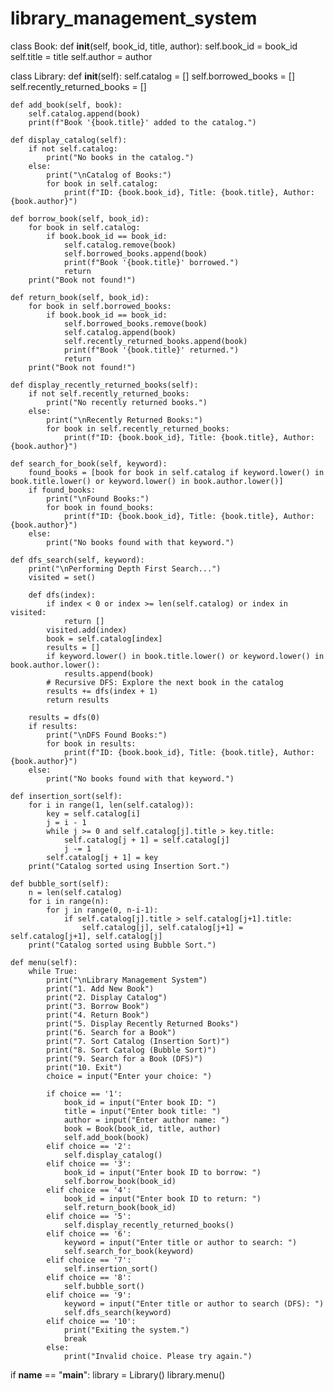 # library_management_system
class Book:
    def __init__(self, book_id, title, author):
        self.book_id = book_id
        self.title = title
        self.author = author

class Library:
    def __init__(self):
        self.catalog = []
        self.borrowed_books = []
        self.recently_returned_books = []

    def add_book(self, book):
        self.catalog.append(book)
        print(f"Book '{book.title}' added to the catalog.")

    def display_catalog(self):
        if not self.catalog:
            print("No books in the catalog.")
        else:
            print("\nCatalog of Books:")
            for book in self.catalog:
                print(f"ID: {book.book_id}, Title: {book.title}, Author: {book.author}")

    def borrow_book(self, book_id):
        for book in self.catalog:
            if book.book_id == book_id:
                self.catalog.remove(book)
                self.borrowed_books.append(book)
                print(f"Book '{book.title}' borrowed.")
                return
        print("Book not found!")

    def return_book(self, book_id):
        for book in self.borrowed_books:
            if book.book_id == book_id:
                self.borrowed_books.remove(book)
                self.catalog.append(book)
                self.recently_returned_books.append(book)
                print(f"Book '{book.title}' returned.")
                return
        print("Book not found!")

    def display_recently_returned_books(self):
        if not self.recently_returned_books:
            print("No recently returned books.")
        else:
            print("\nRecently Returned Books:")
            for book in self.recently_returned_books:
                print(f"ID: {book.book_id}, Title: {book.title}, Author: {book.author}")

    def search_for_book(self, keyword):
        found_books = [book for book in self.catalog if keyword.lower() in book.title.lower() or keyword.lower() in book.author.lower()]
        if found_books:
            print("\nFound Books:")
            for book in found_books:
                print(f"ID: {book.book_id}, Title: {book.title}, Author: {book.author}")
        else:
            print("No books found with that keyword.")

    def dfs_search(self, keyword):
        print("\nPerforming Depth First Search...")
        visited = set()

        def dfs(index):
            if index < 0 or index >= len(self.catalog) or index in visited:
                return []
            visited.add(index)
            book = self.catalog[index]
            results = []
            if keyword.lower() in book.title.lower() or keyword.lower() in book.author.lower():
                results.append(book)
            # Recursive DFS: Explore the next book in the catalog
            results += dfs(index + 1)
            return results

        results = dfs(0)
        if results:
            print("\nDFS Found Books:")
            for book in results:
                print(f"ID: {book.book_id}, Title: {book.title}, Author: {book.author}")
        else:
            print("No books found with that keyword.")

    def insertion_sort(self):
        for i in range(1, len(self.catalog)):
            key = self.catalog[i]
            j = i - 1
            while j >= 0 and self.catalog[j].title > key.title:
                self.catalog[j + 1] = self.catalog[j]
                j -= 1
            self.catalog[j + 1] = key
        print("Catalog sorted using Insertion Sort.")

    def bubble_sort(self):
        n = len(self.catalog)
        for i in range(n):
            for j in range(0, n-i-1):
                if self.catalog[j].title > self.catalog[j+1].title:
                    self.catalog[j], self.catalog[j+1] = self.catalog[j+1], self.catalog[j]
        print("Catalog sorted using Bubble Sort.")

    def menu(self):
        while True:
            print("\nLibrary Management System")
            print("1. Add New Book")
            print("2. Display Catalog")
            print("3. Borrow Book")
            print("4. Return Book")
            print("5. Display Recently Returned Books")
            print("6. Search for a Book")
            print("7. Sort Catalog (Insertion Sort)")
            print("8. Sort Catalog (Bubble Sort)")
            print("9. Search for a Book (DFS)")
            print("10. Exit")
            choice = input("Enter your choice: ")

            if choice == '1':
                book_id = input("Enter book ID: ")
                title = input("Enter book title: ")
                author = input("Enter author name: ")
                book = Book(book_id, title, author)
                self.add_book(book)
            elif choice == '2':
                self.display_catalog()
            elif choice == '3':
                book_id = input("Enter book ID to borrow: ")
                self.borrow_book(book_id)
            elif choice == '4':
                book_id = input("Enter book ID to return: ")
                self.return_book(book_id)
            elif choice == '5':
                self.display_recently_returned_books()
            elif choice == '6':
                keyword = input("Enter title or author to search: ")
                self.search_for_book(keyword)
            elif choice == '7':
                self.insertion_sort()
            elif choice == '8':
                self.bubble_sort()
            elif choice == '9':
                keyword = input("Enter title or author to search (DFS): ")
                self.dfs_search(keyword)
            elif choice == '10':
                print("Exiting the system.")
                break
            else:
                print("Invalid choice. Please try again.")

if __name__ == "__main__":
    library = Library()
    library.menu()
